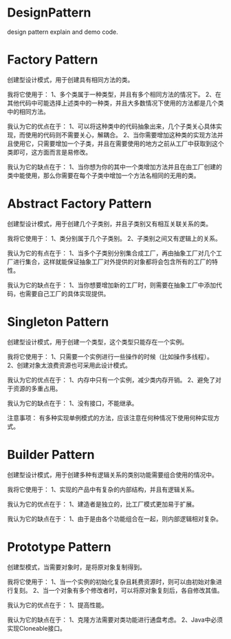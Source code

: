 # DesignPattern
design pattern explain and demo code. 

# Factory Pattern
创建型设计模式，用于创建具有相同方法的类。

我将它使用于：
1、多个类属于一种类型，并且有多个相同方法的情况下。
2、在其他代码中可能选择上述类中的一种类，并且大多数情况下使用的方法都是几个类中的相同方法。

我认为它的优点在于：
1、可以将这种类中的代码抽象出来，几个子类关心具体实现，而使用的代码则不需要关心，解耦合。
2、当你需要增加这种类的实现方法并且使用它，只需要增加一个子类，并且在需要使用的地方之前从工厂中获取到这个类即可，这方面而言是易修改。

我认为它的缺点在于：
1、当你想为你的其中一个类增加方法并且在由工厂创建的类中能使用，那么你需要在每个子类中增加一个方法名相同的无用的类。

# Abstract Factory Pattern
创建型设计模式，用于创建几个子类别，并且子类别又有相互关联关系的类。

我将它使用于：
1、类分别属于几个子类别。
2、子类别之间又有逻辑上的关系。

我认为它的有点在于：
1、当多个子类别分别集合成工厂，再由抽象工厂对几个工厂进行集合，这样就能保证抽象工厂对外提供的对象都将会包含所有的工厂的特性。

我认为它的缺点在于：
1、当你想要增加新的工厂时，则需要在抽象工厂中添加代码，也需要自己工厂的具体实现提供。

# Singleton Pattern
创建型设计模式，用于创建一个类型，这个类型只能存在一个实例。

我将它使用于：
1、只需要一个实例进行一些操作的时候（比如操作多线程）。
2、创建对象太浪费资源也可采用此设计模式。

我认为它的优点在于：
1、内存中只有一个实例，减少类内存开销。
2、避免了对于资源的多重占用。

我认为它的缺点在于：
1、没有接口，不能继承。

注意事项：
有多种实现单例模式的方法，应该注意在何种情况下使用何种实现方式。

# Builder Pattern
创建型设计模式，用于创建多种有逻辑关系的类别功能需要组合使用的情况中。

我将它使用于：
1、实现的产品中有复杂的内部结构，并且有逻辑关系。

我认为它的优点在于：
1、建造者是独立的，比工厂模式更加易于扩展。

我认为它的缺点在于：
1、由于是由各个功能组合在一起，则内部逻辑相对复杂。

# Prototype Pattern
创建型模式，当需要对象时，是将原对象复制得到。

我将它使用于：
1、当一个实例的初始化复杂且耗费资源时，则可以由初始对象进行复刻。
2、当一个对象有多个修改者时，可以将原对象复刻后，各自修改其值。

我认为它的优点在于：
1、提高性能。

我认为它的缺点在于：
1、克隆方法需要对类功能进行通盘考虑。
2、Java中必须实现Cloneable接口。
